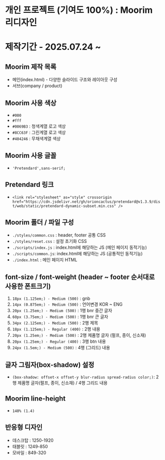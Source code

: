 # 개인 프로젝트 (기여도 100%) : Moorim 리디자인
# 제작기간 - 2025.07.24 ~ 
## Moorim 제작 목록
* 메인(index.html) - 다양한 슬라이드 구조와 레이아웃 구성
* 서브(company / product) 
## Moorim 사용 색상
* `#000`
* `#fff`
* `#0069B3` : 청색계열 로고 색상
* `#8CC63F` : 그린계열 로고 색상
* `#404246` : 무채색계열 색상
## Moorim 사용 글꼴
* `'Pretendard',sans-serif;`
## Pretendard 링크
* `<link rel="stylesheet" as="style" crossorigin href="https://cdn.jsdelivr.net/gh/orioncactus/pretendard@v1.3.9/dist/web/static/pretendard-dynamic-subset.min.css" />`
## Moorim 폴더 / 파일 구성
* `./styles/common.css` : header, footer 공통 CSS
* `./styles/reset.css` : 설정 초기화 CSS
* `./scripts/index.js` : index.html에 해당하는 JS (메인 페이지 동적기능)
* `./scripts/common.js`: index.html에 해당하는 JS (공통적인 동적기능)
* `./index.html` : 메인 페이지 HTML 
## font-size  / font-weight (header ~ footer 순서대로 사용한 폰트크기)
1. `18px (1.125em;) - Medium (500)` : gnb 
2. `14px (0.875em;) - Medium (500)` : 언어변경 KOR ~ ENG
3. `20px (1.25em;) - Medium (500)` : 1행 bnr 중간 글자
4. `60px (3.75em;) - Medium (500)` : 1행 bnr 큰 글자
5. `34px (2.125em;) - Medium (500)` : 2행 제목 
6. `18px (1.125em;) - Regular (400)` : 2행 내용
7. `20px (1.25em;) - Medium (500)` : 2행 제품명 글자 (펄프, 종이, 신소재) 
8. `20px (1.25em;) - Regular (400)` : 3행 btn 내용
9. `24px (1.5em;) - Medium (500)` : 4행 (그리드) 내용

## 글자 그림자(box-shadow) 설정
* `(box-shadow: offset-x offset-y blur-radius spread-radius color;)`: 2행 제품명 글자(펄프, 종이, 신소재) / 4행 그리드 내용 
## Moorim line-height 
* `140% (1.4)` 

## 반응형 디자인
* 데스크탑 : 1250-1920
* 태블릿 : 1249-850
* 모바일 : 849-320 